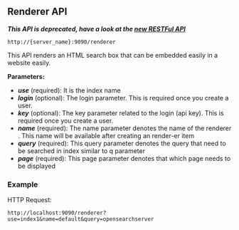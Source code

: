 ## Renderer API

_**This API is deprecated, have a look at the [new RESTFul API](../api_v2/README.html)**_

    http://{server_name}:9090/renderer

This API renders an HTML search box that can be embedded easily in a website easily.

**Parameters:**
- _**use**_ (required): It is the index name
- _**login**_ (optional): The login parameter. This is required once you create a user.
- _**key**_ (optional): The key parameter related to the login (api key). This is required once you create a user.
- _**name**_ (required): The name parameter denotes the name of the renderer . This name will be available after creating an render-er item
- _**query**_ (required): This query parameter denotes the query that need to be searched in index similar to q parameter
- _**page**_ (required): This page parameter denotes that which page needs to be displayed

### Example

HTTP Request:

    http://localhost:9090/renderer?use=index1&name=default&query=opensearchserver